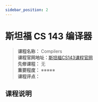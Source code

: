 ```yaml
---
sidebar_position: 2
---
```


# 斯坦福 CS 143 编译器




>**课程名称：** Compilers    
**课程官网地址：**[斯坦福CS143课程官网](https://web.stanford.edu/class/cs143/)    
**先修课程：** 无  
**重要程度：** ※※※※※  
**课程评点：** 

## 课程说明





